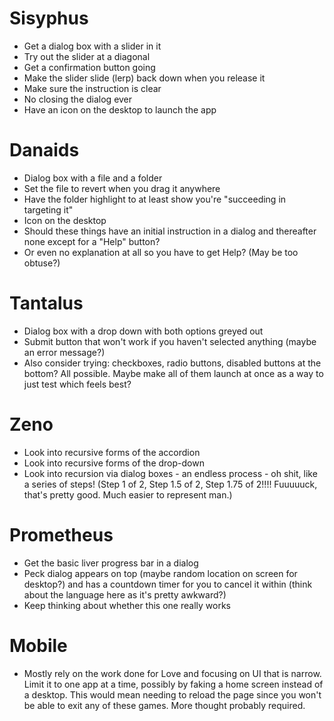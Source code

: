 # Sisyphus

- Get a dialog box with a slider in it
- Try out the slider at a diagonal
- Get a confirmation button going
- Make the slider slide (lerp) back down when you release it
- Make sure the instruction is clear
- No closing the dialog ever
- Have an icon on the desktop to launch the app

# Danaids

- Dialog box with a file and a folder
- Set the file to revert when you drag it anywhere
- Have the folder highlight to at least show you're "succeeding in targeting it"
- Icon on the desktop
- Should these things have an initial instruction in a dialog and thereafter none except for a "Help" button?
- Or even no explanation at all so you have to get Help? (May be too obtuse?)

# Tantalus

- Dialog box with a drop down with both options greyed out
- Submit button that won't work if you haven't selected anything (maybe an error message?)
- Also consider trying: checkboxes, radio buttons, disabled buttons at the bottom? All possible. Maybe make all of them launch at once as a way to just test which feels best?

# Zeno

- Look into recursive forms of the accordion
- Look into recursive forms of the drop-down
- Look into recursion via dialog boxes - an endless process - oh shit, like a series of steps! (Step 1 of 2, Step 1.5 of 2, Step 1.75 of 2!!!! Fuuuuuck, that's pretty good. Much easier to represent man.)

# Prometheus

- Get the basic liver progress bar in a dialog
- Peck dialog appears on top (maybe random location on screen for desktop?) and has a countdown timer for you to cancel it within (think about the language here as it's pretty awkward?)
- Keep thinking about whether this one really works

# Mobile

- Mostly rely on the work done for Love and focusing on UI that is narrow. Limit it to one app at a time, possibly by faking a home screen instead of a desktop. This would mean needing to reload the page since you won't be able to exit any of these games. More thought probably required.
